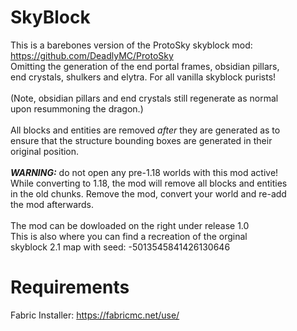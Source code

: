 # SkyBlock
This is a barebones version of the ProtoSky skyblock mod: <br/>https://github.com/DeadlyMC/ProtoSky  
Omitting the generation of the end portal frames, obsidian pillars, <br/>
end crystals, shulkers and elytra. For all vanilla skyblock purists!<br/>
<br/>(Note, obsidian pillars and end crystals still regenerate as normal <br/>upon resummoning the dragon.)<br/><br/>
All blocks and entities are removed _after_ they are generated as to <br/>
ensure that the structure bounding boxes are generated in their <br/>
original position.<br/><br/>
***WARNING:*** do not open any pre-1.18 worlds with this mod active!<br/>
While converting to 1.18, the mod will remove all blocks and entities<br/>
in the old chunks. Remove the mod, convert your world and re-add <br/>
the mod afterwards.<br/><br/>
The mod can be dowloaded on the right under release 1.0<br/>
This is also where you can find a recreation of the orginal<br/>
skyblock 2.1 map with seed: -5013545841426130646

# Requirements
Fabric Installer: https://fabricmc.net/use/
